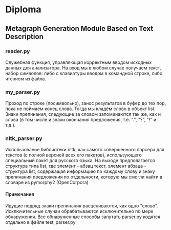 # Diploma

## Metagraph Generation Module Based on Text Description

### reader.py

Служебная функция, управляющая корректным вводом исходных данных для анализатора. На вход мы в любом случае получаем текст, набор символов: либо с клавиатуры вводом в командной строке, либо чтением из файла.

### my_parser.py

Проход по строке (посимвольно), занос результатов в буфер до тех пор, пока не поймаем конец слова. Тогда мы кладём слово в объект list. Знаки препинания, следующие за словом запоминаются так же, как и слова (в том числе и знаки окончания предложения, т.е. ".", "?", "!" и т.д.).

### nltk_parser.py

Использование библиотеки nltk, как самого совершенного парсера для текстов (с полной версией всех его пакетов), использующего специальный пакет для русского языка. На выходе предполагается структура типа list, где элемент - абзац текст, элемент абзаца - структура list, содержащая информацию по каждому слову и знаку препинания предложения по отдельности, которую мы смогли найти в словаре из pymorphy2 (OpenCorpora)

#### Примечания

Идущие подряд знаки препинания расцениваются, как одно "слово".
Исключительные случаи обрабатываются исключительно по мере обнаружения. Все обнаруженные способы запутать parser.py кодятся отдельно в файле test_parser.py
